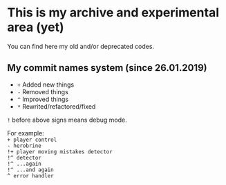 # This is my archive and experimental area (yet)

You can find here my old and/or deprecated codes.

## My commit names system (since 26.01.2019)
 * `+` Added new things
 * `-` Removed things
 * `^` Improved things
 * `*` Rewrited/refactored/fixed

 `!` before above signs means debug mode.

 For example:  
 `+ player control`  
 `- herobrine`  
 `!+ player moving mistakes detector`  
 `!^ detector`  
 `!^ ...again`  
 `!^ ...and again`  
 `^ error handler`  
